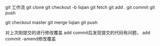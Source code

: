 git 工作流
git clone
git checkout -b liqian
git fetch
git add .  git commit git push

git checkout master
git merge liqian
git push

对上次刚提交的进行修改覆盖
add commit后发现提交的代码有问题， add commit -amend修改覆盖

